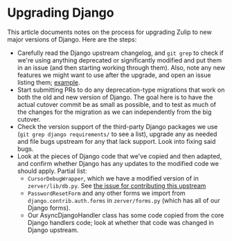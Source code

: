 # Upgrading Django

This article documents notes on the process for upgrading Zulip to
new major versions of Django. Here are the steps:

- Carefully read the Django upstream changelog, and `git grep` to
  check if we're using anything deprecated or significantly modified
  and put them in an issue (and then starting working through them).
  Also, note any new features we might want to use after the upgrade,
  and open an issue listing them;
  [example](https://github.com/zulip/zulip/issues/2564).
- Start submitting PRs to do any deprecation-type migrations that work
  on both the old and new version of Django. The goal here is to have
  the actual cutover commit be as small as possible, and to test as
  much of the changes for the migration as we can independently from
  the big cutover.
- Check the version support of the third-party Django packages we use
  (`git grep django requirements/` to see a list), upgrade any as
  needed and file bugs upstream for any that lack support. Look into
  fixing said bugs.
- Look at the pieces of Django code that we've copied and then
  adapted, and confirm whether Django has any updates to the modified
  code we should apply. Partial list:
  - `CursorDebugWrapper`, which we have a modified version of in
    `zerver/lib/db.py`. See
    [the issue for contributing this upstream](https://github.com/zulip/zulip/issues/974)
  - `PasswordResetForm` and any other forms we import from
    `django.contrib.auth.forms` in `zerver/forms.py` (which has all of
    our Django forms).
  - Our AsyncDjangoHandler class has some code copied from the core
    Django handlers code; look at whether that code was changed in
    Django upstream.
